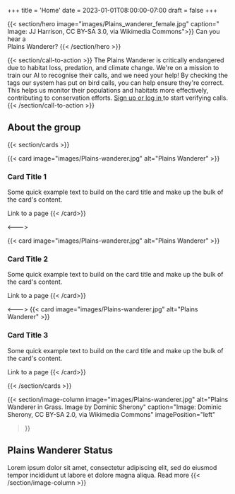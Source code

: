 +++
title = 'Home'
date = 2023-01-01T08:00:00-07:00
draft = false
+++

{{< section/hero
image="images/Plains_wanderer_female.jpg"
caption=" Image: JJ Harrison, CC BY-SA 3.0, via Wikimedia Commons">}}
Can you hear a <br><span class="oe-theme-emphasis">Plains Wanderer</span>?
{{< /section/hero >}}

{{< section/call-to-action >}}
The Plains Wanderer is critically endangered due to habitat loss, predation, and climate change. We're on a mission to train our AI to recognise their calls, and we need your help! By checking the tags our system has put on bird calls, you can help ensure they're correct. This helps us monitor their populations and habitats more effectively, contributing to conservation efforts.
<a class="oe-theme-emphasis" href="/verify">
Sign up or log in </a> to start verifying calls.
{{< /section/call-to-action >}}

## About the group

{{< section/cards >}}

{{< card image="images/Plains-wanderer.jpg" alt="Plains Wanderer" >}}

### Card Title 1

Some quick example text to build on the card title and make up the bulk of the card's content.

<sl-button href="/" pill>Link to a page</sl-button>
{{< /card>}}

<--->

{{< card image="images/Plains-wanderer.jpg" alt="Plains Wanderer" >}}

### Card Title 2

Some quick example text to build on the card title and make up the bulk of the card's content.

<sl-button href="/" pill>Link to a page</sl-button>
{{< /card>}}

<--->
{{< card image="images/Plains-wanderer.jpg" alt="Plains Wanderer" >}}

### Card Title 3

Some quick example text to build on the card title and make up the bulk of the card's content.

<sl-button href="/" pill>Link to a page</sl-button>
{{< /card>}}

{{< /section/cards >}}

{{< section/image-column
image="images/Plains-wanderer.jpg"
alt="Plains Wanderer in Grass. Image by Dominic Sherony"
caption="Image: Dominic Sherony, CC BY-SA 2.0, via Wikimedia Commons"
imagePosition="left"

> }}

## Plains Wanderer Status

Lorem ipsum dolor sit amet, consectetur adipiscing elit, sed do eiusmod tempor incididunt ut labore et dolore magna aliqua.
<a class="microsite-btn microsite-btn-primary"> Read more </a>
{{< /section/image-column >}}
